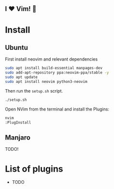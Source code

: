 I :heart: Vim! :metal:
------------------------------

# Install

## Ubuntu

First install neovim and relevant dependencies

```bash
sudo apt install build-essential manpages-dev
sudo add-apt-repository ppa:neovim-ppa/stable -y
sudo apt update
sudo apt install neovim python3-neovim
```

Then run the `setup.sh` script.

```bash
./setup.sh
```

Open NVim from the terminal and install the Plugins:

```bash
nvim
:PlugInstall
```

## Manjaro

TODO!

# List of plugins

- TODO

